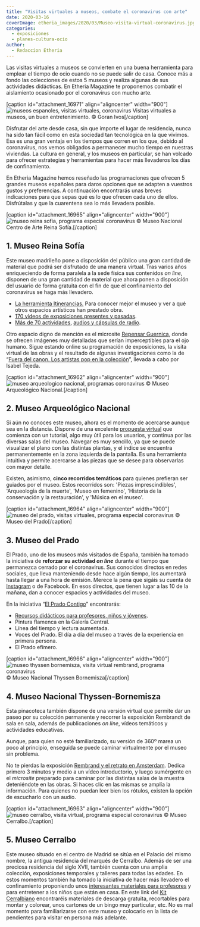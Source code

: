 ```yaml
---
title: "Visitas virtuales a museos, combate el coronavirus con arte"
date: 2020-03-16
coverImage: etheria_images/2020/03/Museo-visita-virtual-coronavirus.jpg
categories: 
  - exposiciones
  - planes-cultura-ocio
author: 
  - Redaccion Etheria
---
```


Las visitas virtuales a museos se convierten en una buena herramienta para emplear el 
tiempo de ocio cuando no se puede salir de casa. Conoce más a fondo las colecciones de 
estos 5 museos y realiza algunas de sus actividades didácticas. En Etheria Magazine te 
proponemos combatir el aislamiento ocasionado por el coronavirus con mucho arte. 

\[caption id="attachment\_16971" align="aligncenter" width="900"\]![museos espanoles, visitas virtuales, coronavirus](etheria_images/2020/03/Museo-visita-virtual-coronavirus-900x676.jpg "Visitas virtuales a museos, un buen entretenimiento.") Visitas virtuales a museos, un buen entretenimiento. © Goran Ivos\[/caption\]

Disfrutar del arte desde casa, sin que importe el lugar de residencia, nunca ha sido tan fácil como en esta sociedad tan tecnológica en la que vivimos. Esa es una gran ventaja en los tiempos que corren en los que, debido al coronavirus, nos vemos obligados a permanecer mucho tiempo en nuestras viviendas. La cultura en general, y los museos en particular, se han volcado para ofrecer estrategias y herramientas para hacer más llevaderos los días de confinamiento.

En Etheria Magazine hemos reseñado las programaciones que ofrecen 5 grandes museos españoles para daros opciones que se adapten a vuestros gustos y preferencias. A continuación encontrarás unas breves indicaciones para que sepas qué es lo que ofrecen cada uno de ellos. Disfrútalas y que la cuarentena sea lo más llevadera posible.

\[caption id="attachment\_16965" align="aligncenter" width="900"\]![museo reina sofia, programa especial coronavirus](etheria_images/2020/03/museo-reina-sofia-coronavirus-900x584.jpg "Museo Nacional Centro de Arte Reina Sofía.") © Museo Nacional Centro de Arte Reina Sofía.\[/caption\]

## 1\. Museo Reina Sofía

Este museo madrileño pone a disposición del público una gran cantidad de material que podrá ser disfrutado de una manera virtual. Tras varios años enriqueciendo de forma paralela a la sede física sus contenidos _on line_, disponen de una gran cantidad de material que ahora ponen a disposición del usuario de forma gratuita con el fin de que el confinamiento del coronavirus se haga más llevadero.

- [La herramienta Itinerancias.](https://www.museoreinasofia.es/itinerancias/) Para conocer mejor el museo y ver a qué otros espacios artísticos han prestado obra.
- [170 vídeos de exposiciones presentes y pasadas](https://www.museoreinasofia.es/buscar?bundle=%28video%20OR%20audio%20OR%20radio%29&f%5B0%5D=bundle%3Avideo&f%5B1%5D=im_field_categoria_multimedia%3A5328).
- [Más de 70 actividades](https://www.museoreinasofia.es/buscar?bundle=%28video%20OR%20audio%20OR%20radio%29&f%5B0%5D=bundle%3Avideo&f%5B1%5D=im_field_categoria_multimedia%3A5329), [audios y cápsulas de radio](https://radio.museoreinasofia.es/).

Otro espacio digno de mención es el microsite [Repensar Guernica](https://guernica.museoreinasofia.es/), donde se ofrecen imágenes muy detalladas que serían imperceptibles para el ojo humano. Sigue estando online su programación de exposiciones, la visita virtual de las obras y el resultado de algunas investigaciones como la de “[Fuera del canon. Los artistas pop en la colección](https://www.museoreinasofia.es/obra-destacada/fuera-canon-artistas-pop)”, llevada a cabo por Isabel Tejeda.

\[caption id="attachment\_16962" align="aligncenter" width="900"\]![museo arqueologico nacional, programas coronavirus](etheria_images/2020/03/museo-arqueologico-coronavirus-900x608.jpg "Museo Arqueológico Nacional.") © Museo Arqueológico Nacional.\[/caption\]

## 2\. Museo Arqueológico Nacional

Si aún no conoces este museo, ahora es el momento de acercarse aunque sea en la distancia. Dispone de una excelente [propuesta virtual](https://manvirtual.es/) que comienza con un tutorial, algo muy útil para los usuarios, y continua por las diversas salas del museo. Navegar es muy sencillo, ya que se puede visualizar el plano con las distintas plantas, y el índice se encuentra permanentemente en la zona izquierda de la pantalla. Es una herramienta intuitiva y permite acercarse a las piezas que se desee para observarlas con mayor detalle.

Existen, asimismo, **cinco recorridos temáticos** para quienes prefieran ser guiados por el museo. Estos recorridos son: 'Piezas imprescindibles', 'Arqueología de la muerte', 'Museo en femenino', 'Historia de la conservación y la restauración', y 'Música en el museo'.

\[caption id="attachment\_16964" align="aligncenter" width="900"\]![museo del prado, visitas virtuales, programa especial coronavirus](etheria_images/2020/03/museo-del-prado-coronavirus-900x555.jpg "Museo del Prado") © Museo del Prado\[/caption\]

## 3\. Museo del Prado

El Prado, uno de los museos más visitados de España, también ha tomado la iniciativa de **reforzar su actividad _on line_** durante el tiempo que permanezca cerrado por el coronavirus. Sus conocidos directos en redes sociales, que lleva manteniendo desde hace algún tiempo, los aumentará hasta llegar a una hora de emisión. Merece la pena que sigáis su cuenta de [Instagram](https://www.instagram.com/museoprado/) o de Facebook. En esos directos, que tienen lugar a las 10 de la mañana, dan a conocer espacios y actividades del museo.

En la iniciativa “[El Prado Contigo](https://www.museodelprado.es/)” encontrarás:

- [Recursos didácticos para profesores, niños y jóvenes](https://www.museodelprado.es/recurso/recursos-para-escolares/d3ab491a-bb6e-d8af-d378-8b116ea86a62).
- Pintura flamenca en la Galería Central.
- Línea del tiempo y lectura aumentada.
- Voces del Prado. El día a día del museo a través de la experiencia en primera persona.
- El Prado efímero.

\[caption id="attachment\_16966" align="aligncenter" width="900"\]![museo thyssen bornemisza, visita virtual rembrand, programa coronavirus](etheria_images/2020/03/museo-thyssen-coronavirus-900x559.jpg "Museo Nacional Thyssen Bornemisza") © Museo Nacional Thyssen Bornemisza\[/caption\]

## 4\. Museo Nacional Thyssen-Bornemisza

Esta pinacoteca también dispone de una versión virtual que permite dar un paseo por su colección permanente y recorrer la exposición Rembrandt de sala en sala, además de publicaciones _on line_, vídeos temáticos y actividades educativas.

Aunque, para quien no esté familiarizado, su versión de 360º marea un poco al principio, enseguida se puede caminar virtualmente por el museo sin problema.

No te pierdas la exposición [Rembrand y el retrato en Amsterdam](https://static.museothyssen.org/microsites/exposiciones/2020/Rembrandt/index.htm). Dedica primero 3 minutos y medio a un vídeo introductorio, y luego sumérgente en el _microsite_ preparado para caminar por las distintas salas de la muestra deteniéndote en las obras. Si haces clic en las mismas se amplía la información. Para quienes no puedan leer bien los rótulos, existen la opción de escucharlo con un audio.

\[caption id="attachment\_16963" align="aligncenter" width="900"\]![museo cerralbo, visita virtual, programa especial coronavirus](etheria_images/2020/03/museo-cerralbo-coronavirus-900x735.jpg "Museo Cerralbo.") © Museo Cerralbo.\[/caption\]

## 5\. Museo Cerralbo

Este museo situado en el centro de Madrid se sitúa en el Palacio del mismo nombre, la antigua residencia del marqués de Cerralbo. Además de ser una preciosa residencia del siglo XVII, también cuenta con una amplia colección, exposiciones temporales y talleres para todas las edades. En estos momentos también ha tomado la iniciativa de hacer más llevadero el confinamiento proponiendo unos [interesantes materiales para profesores](http://www.culturaydeporte.gob.es/mcerralbo/actividades/programas-escolares/guia-didactica.html) y para entretener a los niños que están en casa. En este link del [Kit Cerralbiano](http://www.culturaydeporte.gob.es/mcerralbo/informacion/visita/especial-familias.html) encontraréis materiales de descarga gratuita, recortables para montar y colorear, unos cartones de un bingo muy particular, etc. No es mal momento para familiarizarse con este museo y colocarlo en la lista de pendientes para visitar en persona más adelante.

